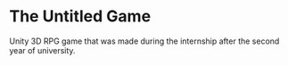# The Untitled Game

Unity 3D RPG game that was made during the internship after the second year of university.
